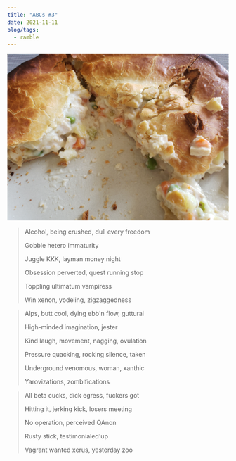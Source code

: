```yaml
---
title: "ABCs #3"
date: 2021-11-11
blog/tags:
  - ramble
---
```


![chicken pot pie](chicken_pot_pie.jpg)

> Alcohol, being crushed, dull every freedom
>
> Gobble hetero immaturity
>
> Juggle KKK, layman money night
>
> Obsession perverted, quest running stop
>
> Toppling ultimatum vampiress
>
> Win xenon, yodeling, zigzaggedness

> Alps, butt cool, dying ebb'n flow, guttural
>
> High-minded imagination, jester
>
> Kind laugh, movement, nagging, ovulation
>
> Pressure quacking, rocking silence, taken
>
> Underground venomous, woman, xanthic
>
> Yarovizations, zombifications

> All beta cucks, dick egress, fuckers got
>
> Hitting it, jerking kick, losers meeting
>
> No operation, perceived QAnon
>
> Rusty stick, testimonialed'up
>
> Vagrant wanted xerus, yesterday zoo
